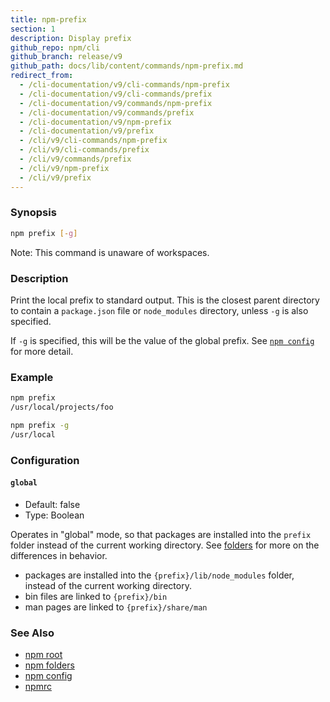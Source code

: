 ```yaml
---
title: npm-prefix
section: 1
description: Display prefix
github_repo: npm/cli
github_branch: release/v9
github_path: docs/lib/content/commands/npm-prefix.md
redirect_from:
  - /cli-documentation/v9/cli-commands/npm-prefix
  - /cli-documentation/v9/cli-commands/prefix
  - /cli-documentation/v9/commands/npm-prefix
  - /cli-documentation/v9/commands/prefix
  - /cli-documentation/v9/npm-prefix
  - /cli-documentation/v9/prefix
  - /cli/v9/cli-commands/npm-prefix
  - /cli/v9/cli-commands/prefix
  - /cli/v9/commands/prefix
  - /cli/v9/npm-prefix
  - /cli/v9/prefix
---
```


### Synopsis

```bash
npm prefix [-g]
```

Note: This command is unaware of workspaces.

### Description

Print the local prefix to standard output. This is the closest parent directory
to contain a `package.json` file or `node_modules` directory, unless `-g` is
also specified.

If `-g` is specified, this will be the value of the global prefix. See
[`npm config`](/cli/v9/commands/npm-config) for more detail.

### Example

```bash
npm prefix
/usr/local/projects/foo
```

```bash
npm prefix -g
/usr/local
```

### Configuration

#### `global`

* Default: false
* Type: Boolean

Operates in "global" mode, so that packages are installed into the `prefix`
folder instead of the current working directory. See
[folders](/cli/v9/configuring-npm/folders) for more on the differences in behavior.

* packages are installed into the `{prefix}/lib/node_modules` folder, instead
  of the current working directory.
* bin files are linked to `{prefix}/bin`
* man pages are linked to `{prefix}/share/man`



### See Also

* [npm root](/cli/v9/commands/npm-root)
* [npm folders](/cli/v9/configuring-npm/folders)
* [npm config](/cli/v9/commands/npm-config)
* [npmrc](/cli/v9/configuring-npm/npmrc)

